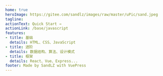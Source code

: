```yaml
---
home: true
heroImage: https://gitee.com/sandlz/images/raw/master/uPic/sand.jpeg
tagline: 
actionText: Quick Start →
actionLink: /base/javascript
features:
- title: 基础
  details: HTML、CSS、JavaScript
- title: 进阶
  details: 数据结构、算法、设计模式
- title: 框架
  details: React、Vue、Express...
footer: Made by SandLZ with VuePress
---
```


